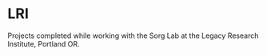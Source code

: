 # LRI
Projects completed while working with the Sorg Lab at the Legacy Research Institute, Portland OR.
